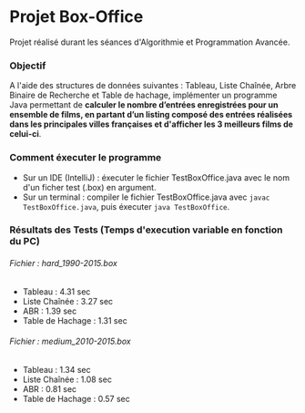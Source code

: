 # Projet Box-Office

Projet réalisé durant les séances d'Algorithmie et Programmation Avancée.

### Objectif

A l'aide des structures de données suivantes : Tableau, Liste Chaînée, Arbre Binaire de Recherche et Table de hachage, implémenter un programme Java permettant de **calculer le nombre d’entrées enregistrées pour un ensemble de films, en partant d’un listing composé des entrées réalisées dans les principales villes françaises et d'afficher les 3 meilleurs films de celui-ci**.

### Comment éxecuter le programme

- Sur un IDE (IntelliJ) : éxecuter le fichier TestBoxOffice.java avec le nom d'un ficher test (.box) en argument.
- Sur un terminal : compiler le fichier TestBoxOffice.java avec `javac TestBoxOffice.java`, puis éxecuter `java TestBoxOffice`.
### Résultats des Tests (Temps d'execution variable en fonction du PC)

###### Fichier : hard_1990-2015.box

- Tableau : 4.31 sec
- Liste Chaînée : 3.27 sec
- ABR : 1.39 sec
- Table de Hachage : 1.31 sec

###### Fichier : medium_2010-2015.box

- Tableau : 1.34 sec
- Liste Chaînée : 1.08 sec
- ABR : 0.81 sec
- Table de Hachage : 0.57 sec